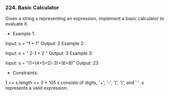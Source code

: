 ### 224. Basic Calculator

Given a string s representing an expression, implement a basic calculator to evaluate it.

 

- Example 1:

Input: s = "1 + 1"
Output: 2
Example 2:

Input: s = " 2-1 + 2 "
Output: 3
Example 3:

Input: s = "(1+(4+5+2)-3)+(6+8)"
Output: 23
 

- Constraints:

1 <= s.length <= 3 * 105
s consists of digits, '+', '-', '(', ')', and ' '.
s represents a valid expression.